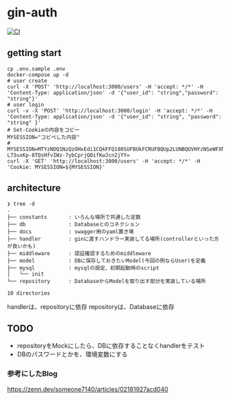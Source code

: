 # gin-auth

[![CI](https://github.com/kmdkuk/gin-auth/actions/workflows/test_and_build.yaml/badge.svg)](https://github.com/kmdkuk/gin-auth/actions/workflows/test_and_build.yaml)

## getting start

```
cp .env.sample .env
docker-compose up -d
# user create
curl -X 'POST' 'http://localhost:3000/users' -H 'accept: */*' -H 'Content-Type: application/json' -d '{"user_id": "string","password": "string"}'
# user login
curl -v -X 'POST' 'http://localhost:3000/login' -H 'accept: */*' -H 'Content-Type: application/json' -d '{"user_id": "string", "password": "string" }'
# Set-Cookieの内容をコピー
MYSESSION="コピペした内容"
# MYSESSION=MTYzNDQ1NzQzOHxEdi1CQkFFQ180SUFBUkFCRUFBQUp2LUNBQUVHYzNSeWFXNW5EQWdBQm5WelpYSnBaQVp6ZEhKcGJtY01DQUFHYzNSeWFXNW58rm4-L73uxKp-8TQsHfvIWz-7ybCprjQOifKwJcn2jYY=
curl -X 'GET' 'http://localhost:3000/users' -H 'accept: */*' -H 'Cookie: MYSESSION=${MYSESSION}'
```

## architecture

```
❯ tree -d
.
├── constants       : いろんな場所で共通した定数
├── db              : Databaseとのコネクション
├── docs            : swagger用のyaml置き場
├── handler         : ginに渡すハンドラー実装してる場所(controllerといった方が良いかも)
├── middleware      : 認証確認するためのmiddleware
├── model           : DBに保存しておきたいModel(今回の例ならUser)を定義
├── mysql           : mysqlの設定、初期起動時のscript
│   └── init
└── repository      : DatabaseからModelを取り出す部分を実装している場所

10 directories
```

handlerは、repositoryに依存
repositoryは、Databaseに依存

## TODO

- repositoryをMockにしたら、DBに依存することなくhandlerをテスト
- DBのパスワードとかを、環境変数にする

### 参考にしたBlog
https://zenn.dev/someone7140/articles/02181927acd040
